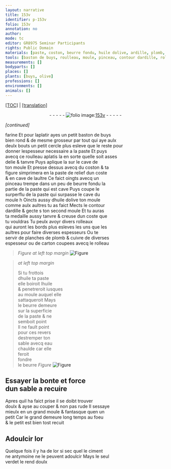 ```yaml
---
layout: narrative
title: 153v
identifier: p-153v
folio: 153v
annotation: no
author:
mode: tc
editor: GR8975 Seminar Participants
rights: Public Domain
materials: [paste, coston, beurre fondu, huile dolive, ardille, plomb, cuivre, carton, huile, beurre, eau chaulde, or, ciment, antymoine, verdet]
tools: [baston de buys, roulleau, moule, pinceau, contour dardille, rolleaux, planches de plomb & cuivre de diverses espesseur ou de carton, rolleau]
measurements: []
bodyparts: []
places: []
plants: [buys, olive]
professions: []
environments: []
animals: []
---
```


<p><a href="{{ site.baseurl }}/diplomatic/">[TOC]</a> | <a href="{{ site.baseurl }}/texts/p-153v_tl/" target="_blank">[translation]</a></p><div class="folio" align="center">- - - - - <a href="http://gallica.bnf.fr/ark:/12148/btv1b10500001g/f312.image" target="_blank"><img src="https://cu-mkp.github.io/2017-workshop-edition/assets/photo-icon.png" alt="folio image: " style="display:inline-block; margin-bottom:-3px;"/>153v</a> - - - - - </div>  
 
*[continued]*
  
farine Et pour laplatir ayes un petit <span class="tl">baston de <span class="pa">buys</span></span><br/> bien rond & de mesme grosseur par tout qui aye aulx<br/> deulx bouts un petit cercle plus esleve que le reste pour<br/> donner lespesseur necessaire a la <span class="m">paste</span> Et puys<br/> avecq ce <span class="tl">roulleau</span> aplatis la en sorte quelle soit asses<br/> delie & tanvre Puys aplique la sur le cave de <br/> ton <span class="tl">moule</span> Et presse dessus avecq du <span class="m">coston</span> & ta<br/> figure simprimera en la <span class="m">paste</span> de relief dun coste<br/> & en cave de laultre Ce faict oingts avecq un<br/> <span class="tl">pinceau</span> trempe dans un peu de <span class="m">beurre fondu</span> la<br/> partie de la <span class="m">paste</span> qui est cave Puys coupe le<br/> surperflu de la <span class="m">paste</span> qui surpasse le cave du<br/> <span class="tl">moule</span> <span class="del">h</span> Oincts aussy d<span class="m">huile d<span class="pa">olive</span></span> ton <span class="tl">moule</span><br/> co<span class="exp">mm</span>e aulx aultres tu as faict Mects le <span class="tl">contour<br/> d<span class="m">ardille</span></span> & gecte <span class="del">s</span> ton second moule Et tu auras<br/> ta medaille aussy tanvre & creuse dun coste que<br/> tu vouldras Tu peulx avoyr divers <span class="tl">rolleaux</span><br/> qui auront les bords plus esleves les uns que les<br/> aultres pour faire diverses espesseurs Ou te<br/> servir de <span class="tl">planches de <span class="m">plomb</span> & <span class="m">cuivre</span> de diverses<br/> espesseur ou de <span class="m">carton</span></span> coupees avecq le <span class="tl">rolleau</span>
 
> *Figure*
> *at left top margin*
> <a href="https://drive.google.com/open?id=0B9-oNrvWdlO5czR5TF9scDhsSG8" target="_blank"><img src="https://cu-mkp.github.io/GR8975-edition/assets/photo-icon.png" alt="Figure" style="display:inline-block; margin-bottom:-3px;"/></a>
 
> *at left top margin*
> 
> 
>  Si tu frottois<br/> d<span class="m">huile</span> ta <span class="m">paste</span><br/> elle boiroit l<span class="m">huile</span><br/> & penetreroit iusques<br/> au <span class="tl">moule</span> auquel elle<br/> sattaqueroit Mays<br/> le <span class="m">beurre</span> demeure<br/> sur la superficie<br/> de la <span class="m">paste</span> & ne<br/> semboit point<br/> Il ne fault point<br/> pour ces revers<br/> destremper ton<br/> sable avecq <span class="m">eau<br/> chaulde</span> car elle<br/> feroit<br/> fondre<br/> le <span class="m">beurre</span> 
> *Figure*
> <a href="https://drive.google.com/open?id=0B9-oNrvWdlO5c3FRZnZSMnU1Njg" target="_blank"><img src="https://cu-mkp.github.io/GR8975-edition/assets/photo-icon.png" alt="Figure" style="display:inline-block; margin-bottom:-3px;"/></a>
 
 
 
  

## Essayer la bonte et force<br/> dun sable a recuire 

 
Apres quil ha faict prise il se doibt trouver<br/> doulx & ayse au couper & non pas rude Il sessaye<br/> mieulx en un grand <span class="tl">moule</span> & fantasque quen un<br/> petit Car le grand demeure long temps au foeu<br/> & le petit est bien tost recuit
 
 
  

## Adoulcir l<span class="m">or</span>

 
Quelque fois il y ha de l<span class="m">or</span> si sec que<span class="del">l</span> le <span class="m">ciment</span><br/> ne <span class="m">antymoine</span> ne le peuvent adoulcir Mays le seul<br/> <span class="m">verdet</span> le rend doulx
 

